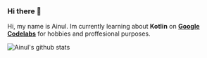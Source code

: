 ### Hi there 👋

Hi, my name is Ainul. Im currently learning about **Kotlin** on <b>[Google Codelabs](https://codelabs.developers.google.com/android-kotlin-fundamentals/)</b> for hobbies and proffesional purposes.

![Ainul's github stats](https://github-readme-stats.vercel.app/api/?username=ai-null&show_icons=true&title_color=fff&icon_color=79ff97&text_color=9f9f9f&bg_color=151515)

<!--
**ai-null/ai-null** is a ✨ _special_ ✨ repository because its `README.md` (this file) appears on your GitHub profile.

Here are some ideas to get you started:

- 🔭 I’m currently working on ...
- 🌱 I’m currently learning ...
- 👯 I’m looking to collaborate on ...
- 🤔 I’m looking for help with ...
- 💬 Ask me about ...
- 📫 How to reach me: ...
- 😄 Pronouns: ...
- ⚡ Fun fact: ...
-->
